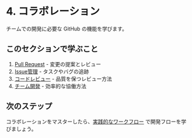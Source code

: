 # 4. コラボレーション

チームでの開発に必要な GitHub の機能を学びます。

## このセクションで学ぶこと

1. [Pull Request](./pull-requests.md) - 変更の提案とレビュー
2. [Issue管理](./issues.md) - タスクやバグの追跡
3. [コードレビュー](./code-review.md) - 品質を保つレビュー方法
4. [チーム開発](./team-development.md) - 効率的な協働方法

## 次のステップ

コラボレーションをマスターしたら、[実践的なワークフロー](../05-workflows/) で開発フローを学びましょう。
